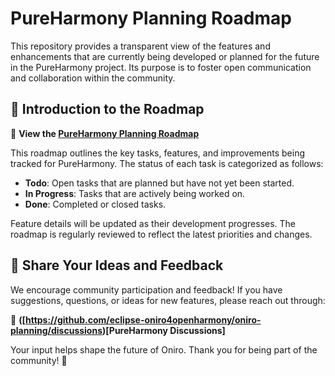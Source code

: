 # PureHarmony Planning Roadmap  

This repository provides a transparent view of the features and enhancements that are currently being developed or planned for the future in the PureHarmony project. Its purpose is to foster open communication and collaboration within the community.  

## 📌 Introduction to the Roadmap  

🔗 **View the [PureHarmony Planning Roadmap](https://github.com/orgs/eclipse-oniro4openharmony/projects/1)**  

This roadmap outlines the key tasks, features, and improvements being tracked for PureHarmony. The status of each task is categorized as follows:  

- **Todo**: Open tasks that are planned but have not yet been started.  
- **In Progress**: Tasks that are actively being worked on.  
- **Done**: Completed or closed tasks.  

Feature details will be updated as their development progresses. The roadmap is regularly reviewed to reflect the latest priorities and changes.  

## 💬 Share Your Ideas and Feedback  

We encourage community participation and feedback! If you have suggestions, questions, or ideas for new features, please reach out through:  

📢 **([https://github.com/eclipse-oniro4openharmony/oniro-planning/discussions)[PureHarmony Discussions]**  

Your input helps shape the future of Oniro. Thank you for being part of the community! 🚀
